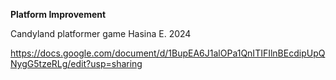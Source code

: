 **Platform Improvement**

Candyland platformer game
Hasina E.
2024 

https://docs.google.com/document/d/1BupEA6J1alOPa1QnITIFIlnBEcdipUpQNygG5tzeRLg/edit?usp=sharing 